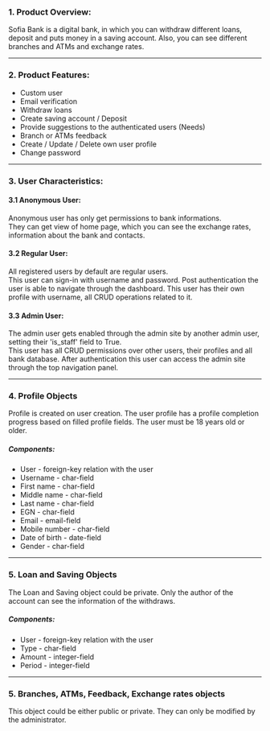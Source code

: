 ### 1. Product Overview:
Sofia Bank is a digital bank, in which you can withdraw different loans, deposit and puts money in a saving account. Also, you can see different branches and ATMs and exchange rates.

---
### 2. Product Features:  
- Custom user
- Email verification
- Withdraw loans
- Create saving account / Deposit
- Provide suggestions to the authenticated users (Needs)
- Branch or ATMs feedback
- Create / Update / Delete own user profile
- Change password
---
### 3. User Characteristics:  
#### 3.1 Anonymous User:
Anonymous user has only get permissions to bank informations.\
They can get view of home page, which you can see the exchange rates, information about the bank and contacts.
#### 3.2 Regular User:
All registered users by default are regular users.\
This user can sign-in with username and password. Post authentication the user is able to navigate through the dashboard. This user has their own profile with username, all CRUD operations related to it.
#### 3.3 Admin User:
The admin user gets enabled through the admin site by another admin user, setting their 'is_staff' field to True.\
This user has all CRUD permissions over other users, their profiles and all bank database. After authentication this user can access the admin site through the top navigation panel.

---
### 4. Profile Objects
Profile is created on user creation. The user profile has a profile completion progress based on filled profile fields. The user must be 18 years old or older.

##### Components:
- User - foreign-key relation with the user
- Username - char-field
- First name - char-field
- Middle name - char-field
- Last name - char-field
- EGN - char-field
- Email - email-field
- Mobile number - char-field
- Date of birth - date-field
- Gender - char-field

---
### 5. Loan and Saving Objects
The Loan and Saving object could be private. Only the author of the account can see the information of the withdraws.

##### Components:
- User - foreign-key relation with the user
- Type - char-field
- Amount - integer-field
- Period - integer-field

---
### 5. Branches, ATMs, Feedback, Exchange rates objects
This object could be either public or private. They can only be modified by the administrator.